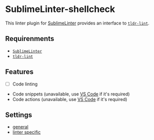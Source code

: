 # SublimeLinter-shellcheck

This linter plugin for [SublimeLinter](https://github.com/SublimeLinter/SublimeLinter) provides an interface to [`tldr-lint`](https://github.com/tldr-pages/tldr-lint).

## Requirenments

- [`SublimeLinter`](http://www.sublimelinter.com/en/latest/index.html)
- [`tldr-lint`](https://github.com/tldr-pages/tldr-lint)

## Features

- [ ] Code linting
- Code snippets (unavailable, use [VS Code](https://github.com/tldr-pages/tldr-code-extension) if it's required)
- Code actions (unavailable, use [VS Code](https://github.com/tldr-pages/tldr-code-extension) if it's required)

## Settings

- [general](http://sublimelinter.com/en/latest/settings.html)
- [linter specific](http://sublimelinter.com/en/latest/linter_settings.html)
